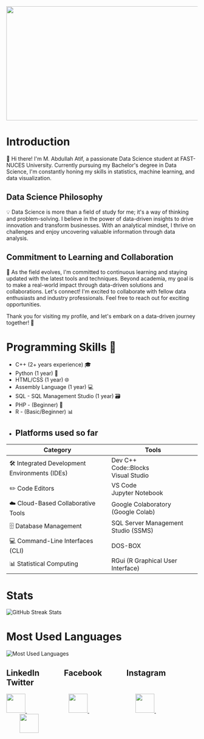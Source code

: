 
<img height="300" width="1000" src="https://github.com/Mabdullahatif/Mabdullahatif/assets/113658337/dd35b673-599e-47dd-b609-b2d8d3984846"/>


# Introduction

👋 Hi there! I'm M. Abdullah Atif, a passionate Data Science student at FAST-NUCES University. Currently pursuing my Bachelor's degree in Data Science, I'm constantly honing my skills in statistics, machine learning, and data visualization.

## Data Science Philosophy

💡 Data Science is more than a field of study for me; it's a way of thinking and problem-solving. I believe in the power of data-driven insights to drive innovation and transform businesses. With an analytical mindset, I thrive on challenges and enjoy uncovering valuable information through data analysis.

## Commitment to Learning and Collaboration

🚀 As the field evolves, I'm committed to continuous learning and staying updated with the latest tools and techniques. Beyond academia, my goal is to make a real-world impact through data-driven solutions and collaborations. Let's connect! I'm excited to collaborate with fellow data enthusiasts and industry professionals. Feel free to reach out for exciting opportunities.

Thank you for visiting my profile, and let's embark on a data-driven journey together! 🤝




# Programming Skills 🚀

- C++ (2+ years experience) 🎓
- Python (1 year) 🐍
- HTML/CSS (1 year) 🌐
- Assembly Language (1 year) 💻
- SQL - SQL Management Studio (1 year) 🗃️
- PHP - (Beginner) 🚧
- R - (Basic/Beginner) 📊
- ## Platforms used so far 

| Category                          | Tools                                           |
|-----------------------------------|-------------------------------------------------|
| 🛠️ Integrated Development Environments (IDEs) | Dev C++<br>Code::Blocks<br>Visual Studio       |
| ✏️ Code Editors                   | VS Code<br>Jupyter Notebook                   |
| ☁️ Cloud-Based Collaborative Tools | Google Colaboratory (Google Colab)             |
| 🗄️ Database Management            | SQL Server Management Studio (SSMS)           |
| 💻 Command-Line Interfaces (CLI)   | DOS-BOX                                         |
| 📊 Statistical Computing           | RGui (R Graphical User Interface)              |



# Stats
![GitHub Streak Stats](https://github-readme-streak-stats.herokuapp.com?user=Mabdullahatif&theme=burnt-neon)

# Most Used Languages

![Most Used Languages](https://github-readme-stats.vercel.app/api/top-langs/?username=Mabdullahatif&hide_progress=true)


## LinkedIn &nbsp; &nbsp; &nbsp; &nbsp; &nbsp; &nbsp; Facebook &nbsp; &nbsp; &nbsp; &nbsp; &nbsp; &nbsp; Instagram &nbsp; &nbsp; &nbsp; &nbsp; &nbsp; &nbsp; Twitter
<a href="https://www.linkedin.com/in/muhammad-abdullah-atif/">
    <img height="50" src="https://cdn2.iconfinder.com/data/icons/social-icon-3/512/social_style_3_in-306.png"/>
</a> &nbsp; &nbsp; &nbsp; &nbsp; &nbsp; &nbsp;&nbsp; &nbsp; &nbsp; &nbsp; &nbsp; &nbsp;&nbsp; &nbsp;&nbsp;&nbsp;

<a href="https://www.facebook.com/abdullahatif362/">
    <img height="50" src="https://cdn0.iconfinder.com/data/icons/social-flat-rounded-rects/512/facebook-64.png"/>
</a> &nbsp; &nbsp; &nbsp; &nbsp; &nbsp; &nbsp;&nbsp; &nbsp; &nbsp; &nbsp; &nbsp; &nbsp;&nbsp; &nbsp;&nbsp;&nbsp;&nbsp;&nbsp;&nbsp;

<a href="https://www.instagram.com/abdullah._.atif/">
    <img height="50" src="https://cdn2.iconfinder.com/data/icons/social-media-applications/64/social_media_applications_3-instagram-64.png"/>
</a> &nbsp; &nbsp; &nbsp; &nbsp; &nbsp; &nbsp;&nbsp; &nbsp; &nbsp; &nbsp; &nbsp; &nbsp;&nbsp; &nbsp;&nbsp;&nbsp;&nbsp;&nbsp; &nbsp;&nbsp;

<a href="https://www.twitter.com/abd_allah_atif/">
    <img height="50" src="https://cdn3.iconfinder.com/data/icons/2018-social-media-logotypes/1000/2018_social_media_popular_app_logo_twitter-64.png"/>
</a>

  
